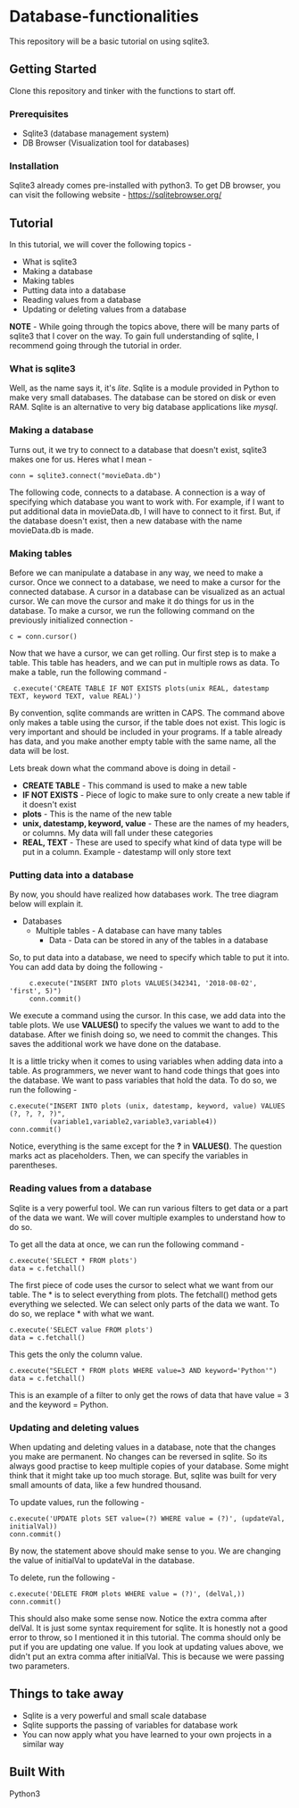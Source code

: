 # Database-functionalities
This repository will be a basic tutorial on using sqlite3. 
## Getting Started
Clone this repository and tinker with the functions to start off. 
### Prerequisites
* Sqlite3 (database management system)
* DB Browser (Visualization tool for databases)
### Installation
Sqlite3 already comes pre-installed  with python3. To get DB browser, you can visit the following website - 
https://sqlitebrowser.org/

## Tutorial 
In this tutorial, we will cover the following topics - 
* What is sqlite3
* Making a database
* Making tables
* Putting data into a database
* Reading values from a database
* Updating or deleting values from a database

**NOTE** - While going through the topics above, there will be many parts of sqlite3 that I cover on the way. To gain full understanding of sqlite, I recommend going through the tutorial in order. 
### What is sqlite3
Well, as the name says it, it's *lite*. Sqlite is a module provided in Python to make very small databases. The database can be stored on disk or even RAM. Sqlite is an alternative to very big database applications like *mysql*. 

### Making a database
Turns out, it we try to connect to a database that doesn't exist, sqlite3 makes one for us. Heres what I mean - 

    conn = sqlite3.connect("movieData.db")
The following code, connects to a database. A connection is a way of specifying which database you want to work with. For example, if I want to put additional data in movieData.db, I will have to connect to it first. But, if the database doesn't exist, then a new database with the name movieData.db is made.
### Making tables
Before we can manipulate a database in any way, we need to make a cursor. Once we connect to a database, we need to make a cursor for the connected database. A cursor in a database can be visualized as an actual cursor. We can move the cursor and make it do things for us in the database. To make a cursor, we run the following command on the previously initialized connection - 

    c = conn.cursor()


Now that we have a cursor, we can get rolling. Our first step is to make a table. This table has headers, and we can put in multiple rows as data. To make a table, run the following command -
    
     c.execute('CREATE TABLE IF NOT EXISTS plots(unix REAL, datestamp TEXT, keyword TEXT, value REAL)')

By convention, sqlite commands are written in CAPS. The command above only makes a table using the cursor, if the table does not exist. This logic is very important and should be included in your programs. If a table already has data, and you make another empty table with the same name, all the data will be lost. 

Lets break down what the command above is doing in detail - 

* **CREATE TABLE** - This command is used to make a new table
* **IF NOT EXISTS** - Piece of logic to make sure to only create a new table if it doesn't exist
* **plots** - This is the name of the new table
* **unix, datestamp, keyword, value** - These are the names of my headers, or columns. My data will fall under these categories
* **REAL, TEXT** - These are used to specify what kind of data type will be put in a column. Example - datestamp will only store text


### Putting data into a database 

By now, you should have realized how databases work. The tree diagram below will explain it. 

* Databases 
    * Multiple tables - A database can have many tables 
        * Data - Data can be stored in any of the tables in a database

So, to put data into a database, we need to specify which table to put it into. You can add data by doing the following - 

         c.execute("INSERT INTO plots VALUES(342341, '2018-08-02', 'first', 5)")
         conn.commit()
         
We execute a command using the cursor. In this case, we add data into the table plots. We use **VALUES()** to specify the values we want to add to the database. After we finish doing so, we need to commit the changes. This saves the additional work we have done on the database.

It is a little tricky when it comes to using variables when adding data into a table. As programmers, we never want to hand code things that goes into the database. We want to pass variables that hold the data. To do so, we run the following - 

    c.execute("INSERT INTO plots (unix, datestamp, keyword, value) VALUES (?, ?, ?, ?)",
              (variable1,variable2,variable3,variable4))
    conn.commit()


Notice, everything is the same except for the **?** in **VALUES()**. The question marks act as placeholders. Then, we can specify the variables in parentheses. 

### Reading values from a database

Sqlite is a very powerful tool. We can run various filters to get data or a part of the data we want. We will cover multiple examples to understand how to do so. 

To get all the data at once, we can run the following command - 

    c.execute('SELECT * FROM plots')
    data = c.fetchall()

The first piece of code uses the cursor to select what we want from our table. The * is to select everything from plots. The fetchall() method gets everything we selected. We can select only parts of the data we want. To do so, we replace * with what we want. 

    c.execute('SELECT value FROM plots')
    data = c.fetchall()
This gets the only the column value.

    c.execute("SELECT * FROM plots WHERE value=3 AND keyword='Python'")
    data = c.fetchall()
    
This is an example of a filter to only get the rows of data that have value = 3 and the keyword = Python.

### Updating and deleting values
When updating and deleting values in a database, note that the changes you make are permanent. No changes can be reversed in sqlite. So its always good practise to keep multiple copies of your database. Some might think that it might take up too much storage. But, sqlite was built for very small amounts of data, like a few hundred thousand. 

To update values, run the following - 

    c.execute('UPDATE plots SET value=(?) WHERE value = (?)', (updateVal, initialVal))
    conn.commit()
    
 By now, the statement above should make sense to you. We are changing the value of initialVal to updateVal in the database. 
 
 To delete, run the following - 
 
    c.execute('DELETE FROM plots WHERE value = (?)', (delVal,))
    conn.commit()

This should also make some sense now. Notice the extra comma after delVal. It is just some syntax requirement for sqlite. It is honestly not a good error to throw, so I mentioned it in this tutorial. The comma should only be put if you are updating one value. If you look at updating values above, we didn't put an extra comma after initialVal. This is because we were passing two parameters. 

## Things to take away
* Sqlite is a very powerful and small scale database
* Sqlite supports the passing of variables for database work 
* You can now apply what you have learned to your own projects in a similar way
## Built With
Python3
